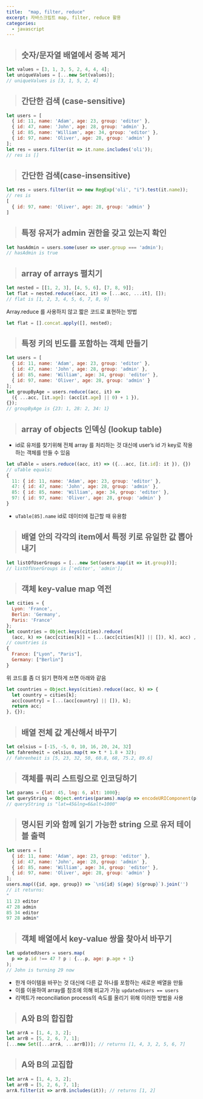 ```yaml
---
title:  "map, filter, reduce"
excerpt: 자바스크립트 map, filter, reduce 활용
categories:
  - javascript
---
```


> ## 숫자/문자열 배열에서 중복 제거

```javascript
let values = [3, 1, 3, 5, 2, 4, 4, 4];
let uniqueValues = [...new Set(values)];
// uniqueValues is [3, 1, 5, 2, 4]
```  

> ## 간단한 검색 (case-sensitive)

```javascript
let users = [
  { id: 11, name: 'Adam', age: 23, group: 'editor' },
  { id: 47, name: 'John', age: 28, group: 'admin' },
  { id: 85, name: 'William', age: 34, group: 'editor' },
  { id: 97, name: 'Oliver', age: 28, group: 'admin' }
];
let res = users.filter(it => it.name.includes('oli'));
// res is []
```  

> ## 간단한 검색(case-insensitive)

```javascript
let res = users.filter(it => new RegExp('oli', "i").test(it.name));
// res is
[
  { id: 97, name: 'Oliver', age: 28, group: 'admin' }
]
```  

> ## 특정 유저가 admin 권한을 갖고 있는지 확인

```javascript
let hasAdmin = users.some(user => user.group === 'admin');
// hasAdmin is true
```  

> ## array of arrays 펼치기

```javascript
let nested = [[1, 2, 3], [4, 5, 6], [7, 8, 9]];
let flat = nested.reduce((acc, it) => [...acc, ...it], []);
// flat is [1, 2, 3, 4, 5, 6, 7, 8, 9]
```  

Array.reduce 를 사용하지 않고 짧은 코드로 표현하는 방법

```javascript
let flat = [].concat.apply([], nested);
```  

> ## 특정 키의 빈도를 포함하는 객체 만들기

```javascript
let users = [
  { id: 11, name: 'Adam', age: 23, group: 'editor' },
  { id: 47, name: 'John', age: 28, group: 'admin' },
  { id: 85, name: 'William', age: 34, group: 'editor' },
  { id: 97, name: 'Oliver', age: 28, group: 'admin' }
];
let groupByAge = users.reduce((acc, it) =>
  ({ ...acc, [it.age]: (acc[it.age] || 0) + 1 }),
{});
// groupByAge is {23: 1, 28: 2, 34: 1}
```  

> ## array of objects 인덱싱 (lookup table)

- id로 유저를 찾기위해 전체 array 를 처리하는 것 대신에 user’s id 가 key로 작용하는 객체를 만들 수 있음

```javascript
let uTable = users.reduce((acc, it) => ({...acc, [it.id]: it }), {})
// uTable equals:
{
  11: { id: 11, name: 'Adam', age: 23, group: 'editor' },
  47: { id: 47, name: 'John', age: 28, group: 'admin' },
  85: { id: 85, name: 'William', age: 34, group: 'editor' },
  97: { id: 97, name: 'Oliver', age: 28, group: 'admin' }
}
```  
-   ```uTable[85].name```   id로 데이터에 접근할 때 유용함

> ## 배열 안의 각각의 item에서 특정 키로 유일한 값 뽑아내기

```javascript
let listOfUserGroups = [...new Set(users.map(it => it.group))];
// listOfUserGroups is ['editor', 'admin'];
```  

> ## 객체 key-value map 역전

```javascript
let cities = {
  Lyon: 'France',
  Berlin: 'Germany',
  Paris: 'France'
};
let countries = Object.keys(cities).reduce(
  (acc, k) => (acc[cities[k]] = [...(acc[cities[k]] || []), k], acc) , {});
// countries is
{
  France: ["Lyon", "Paris"],
  Germany: ["Berlin"]
}
```  

위 코드를 좀 더 읽기 편하게 쓰면 아래와 같음

```javascript
let countries = Object.keys(cities).reduce((acc, k) => {
  let country = cities[k];
  acc[country] = [...(acc[country] || []), k];
  return acc;
}, {});
```  

> ## 배열 전체 값 계산해서 바꾸기

```javascript
let celsius = [-15, -5, 0, 10, 16, 20, 24, 32]
let fahrenheit = celsius.map(t => t * 1.8 + 32);
// fahrenheit is [5, 23, 32, 50, 60.8, 68, 75.2, 89.6]
```  


> ## 객체를 쿼리 스트링으로 인코딩하기

```javascript
let params = {lat: 45, lng: 6, alt: 1000};
let queryString = Object.entries(params).map(p => encodeURIComponent(p[0]) + '=' + encodeURIComponent(p[1])).join('&')
// queryString is "lat=45&lng=6&alt=1000"
```  

> ## 명시된 키와 함께 읽기 가능한 string 으로 유저 테이블 출력

```javascript
let users = [
  { id: 11, name: 'Adam', age: 23, group: 'editor' },
  { id: 47, name: 'John', age: 28, group: 'admin' },
  { id: 85, name: 'William', age: 34, group: 'editor' },
  { id: 97, name: 'Oliver', age: 28, group: 'admin' }
];
users.map(({id, age, group}) => `\n${id} ${age} ${group}`).join('')
// it returns:
"
11 23 editor
47 28 admin
85 34 editor
97 28 admin"
```  

> ## 객체 배열에서 key-value 쌍을 찾아서 바꾸기

```javascript
let updatedUsers = users.map(
  p => p.id !== 47 ? p : {...p, age: p.age + 1}
);
// John is turning 29 now
```  

- 한개 아이템을 바꾸는 것 대신에 다른 값 하나를 포함하는 새로운 배열을 만듦
- 이를 이용하여 array를 참조에 의해 비교가 가능   ```updatedUsers == users```  
- 리액트가 reconciliation process의 속도를 올리기 위해 이러한 방법을 사용

> ## A와 B의 합집합

```javascript
let arrA = [1, 4, 3, 2];
let arrB = [5, 2, 6, 7, 1];
[...new Set([...arrA, ...arrB])]; // returns [1, 4, 3, 2, 5, 6, 7]
```  

> ## A와 B의 교집합

```javascript
let arrA = [1, 4, 3, 2];
let arrB = [5, 2, 6, 7, 1];
arrA.filter(it => arrB.includes(it)); // returns [1, 2]
```  
